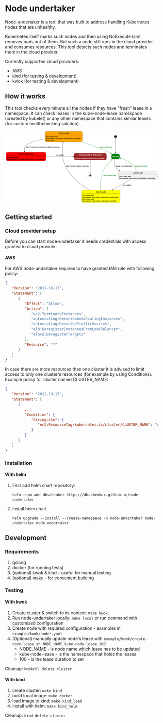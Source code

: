 # Node undertaker

Node-undertaker is a tool that was built to address handling Kubernetes nodes that are unhealthy.

Kubernetes itself marks such nodes and then using NoExecute taint removes pods out of them. But such a node still
runs in the cloud provider and consumes resources. This tool detects such nodes and terminates them in the cloud provider.

Currently supported cloud providers:
* AWS
* kind (for testing & development)
* kwok (for testing & development)

## How it works

This tool checks every minute all the nodes if they have "fresh" lease in a namespace.
It can check leases in the kube-node-lease namespace (created by kubelet) or any other namespace that contains similar leases (for custom healthchecking solution).

![Diagram](docs/states.png)


## Getting started

### Cloud provider setup

Before you can start node-undertaker it needs credentials with access granted to cloud provider.

#### AWS
For AWS node-undertaker requires to have granted IAM role with following policy:

```json
{
   "Version": "2012-10-17",
   "Statement": [
      {
         "Effect": "Allow",
         "Action": [
            "ec2:TerminateInstances",
            "autoscaling:DescribeAutoScalingInstances",
            "autoscaling:DescribeTrafficSources",
            "elb:DeregisterInstancesFromLoadBalancer",
            "elbv2:DeregisterTargets"
         ],
         "Resource": "*"
      }
   ]
}
```

In case there are more resources than one cluster it is advised to limit access to only one cluster's resources (for example by using Conditions). Example policy for cluster named CLUSTER_NAME: 

```json
{
   "Version": "2012-10-17",
   "Statement": [
      {
         ...
         "Condition": {
            "StringLike": {
               "ec2:ResourceTag/kubernetes.io/cluster/CLUSTER_NAME": "owned"
            }
         }
      }
   ]
}
```

### Installation
#### With helm

1. First add helm chart repository:
   ```
   helm repo add dbschenker https://dbschenker.github.io/node-undertaker
   ```
2. Install helm chart
    ```shell
    helm upgrade --install --create-namespace -n node-undertaker node-undertaker node-undertaker
    ```

## Development

### Requirements

1. golang
2. docker (for running tests)
3. (optional) kwok & kind - useful for manual testing
4. (optional) make - for convenient building

### Testing

#### With kwok
1. Create cluster & switch to its context: `make kwok`
2. Run node-undertaker locally: `make local` or run command with customized configuration
3. Create node with required configuration - examples in `example/kwok/node*.yaml`
4. (Optional) manually update node's lease with `example/kwok/create-node-lease.sh NODE_NAME kube-node-lease 100`
      * NODE_NAME - is node name which lease has to be updated
      * kube-node-lease - is the namespace that holds the leases
      * 100 - is the lease duration to set

Cleanup: `kwokctl delete cluster`

#### With kind
1. create cluster: `make kind`
2. build local image: `make docker`
3. load image to kind: `make kind_load`
4. Install with helm: `make kind_helm`

Cleanup: `kind delete cluster`
